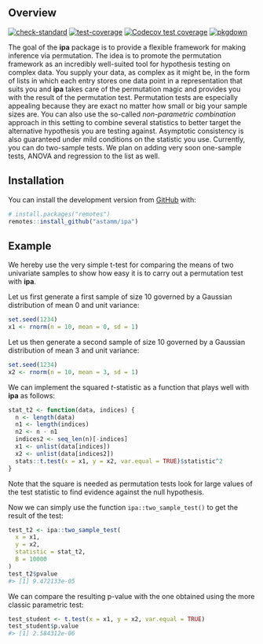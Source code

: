 
<!-- README.md is generated from README.Rmd. Please edit that file -->

## Overview

<!-- badges: start -->

[![check-standard](https://github.com/astamm/ipa/workflows/R-CMD-check/badge.svg)](https://github.com/astamm/ipa/actions)
[![test-coverage](https://github.com/astamm/ipa/workflows/test-coverage/badge.svg)](https://github.com/astamm/ipa/actions)
[![Codecov test
coverage](https://codecov.io/gh/astamm/ipa/branch/master/graph/badge.svg)](https://codecov.io/gh/astamm/ipa?branch=master)
[![pkgdown](https://github.com/astamm/ipa/workflows/pkgdown/badge.svg)](https://github.com/astamm/ipa/actions)
<!-- badges: end -->

The goal of the **ipa** package is to provide a flexible framework for
making inference via permutation. The idea is to promote the permutation
framework as an incredibly well-suited tool for hypothesis testing on
complex data. You supply your data, as complex as it might be, in the
form of lists in which each entry stores one data point in a
representation that suits you and **ipa** takes care of the permutation
magic and provides you with the result of the permutation test.
Permutation tests are especially appealing because they are exact no
matter how small or big your sample sizes are. You can also use the
so-called *non-parametric combination* approach in this setting to
combine several statistics to better target the alternative hypothesis
you are testing against. Asymptotic consistency is also guaranteed under
mild conditions on the statistic you use. Currently, you can do
two-sample tests. We plan on adding very soon one-sample tests, ANOVA
and regression to the list as well.

## Installation

You can install the development version from
[GitHub](https://github.com/) with:

``` r
# install.packages("remotes")
remotes::install_github("astamm/ipa")
```

## Example

We hereby use the very simple t-test for comparing the means of two
univariate samples to show how easy it is to carry out a permutation
test with **ipa**.

Let us first generate a first sample of size 10 governed by a Gaussian
distribution of mean 0 and unit variance:

``` r
set.seed(1234)
x1 <- rnorm(n = 10, mean = 0, sd = 1)
```

Let us then generate a second sample of size 10 governed by a Gaussian
distribution of mean 3 and unit variance:

``` r
set.seed(1234)
x2 <- rnorm(n = 10, mean = 3, sd = 1)
```

We can implement the squared *t*-statistic as a function that plays well
with **ipa** as follows:

``` r
stat_t2 <- function(data, indices) {
  n <- length(data)
  n1 <- length(indices)
  n2 <- n - n1
  indices2 <- seq_len(n)[-indices]
  x1 <- unlist(data[indices])
  x2 <- unlist(data[indices2])
  stats::t.test(x = x1, y = x2, var.equal = TRUE)$statistic^2
}
```

Note that the square is needed as permutation tests look for large
values of the test statistic to find evidence against the null
hypothesis.

Now we can simply use the function `ipa::two_sample_test()` to get the
result of the test:

``` r
test_t2 <- ipa::two_sample_test(
  x = x1, 
  y = x2, 
  statistic = stat_t2, 
  B = 10000
)
test_t2$pvalue
#> [1] 9.472133e-05
```

We can compare the resulting p-value with the one obtained using the
more classic parametric test:

``` r
test_student <- t.test(x = x1, y = x2, var.equal = TRUE)
test_student$p.value
#> [1] 2.584312e-06
```
